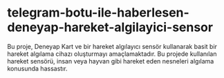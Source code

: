 # telegram-botu-ile-haberlesen-deneyap-hareket-algilayici-sensor
Bu proje, Deneyap Kart ve bir hareket algılayıcı sensör kullanarak basit bir hareket algılama cihazı oluşturmayı amaçlamaktadır. Bu projede kullanılan hareket sensörü, insan veya hayvan gibi hareket eden nesneleri algılama konusunda hassastır.
